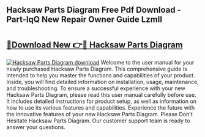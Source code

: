 ## Hacksaw Parts Diagram Free Pdf Download - Part-IqQ New Repair Owner Guide LzmlI

# <h2><a href="http://dfovvv.blite.top/?on=Hacksaw+Parts+Diagram">🔗Download New 👉🔴 Hacksaw Parts Diagram</a></h2>

[![Hacksaw Parts Diagram download](https://i.imgur.com/lujVjoI.png)](http://dfovvv.blite.top/?on=Hacksaw+Parts+Diagram)
Welcome to the user manual for your newly purchased Hacksaw Parts Diagram. This comprehensive guide is intended to help you master the functions and capabilities of your product. Inside, you will find detailed information on installation, usage, maintenance, and troubleshooting. To ensure a successful experience with your new Hacksaw Parts Diagram, please read this user manual carefully before use. It includes detailed instructions for product setup, as well as information on how to use its various features and capabilities. Experience the future with the innovative features of your new Hacksaw Parts Diagram. Please Don't Hesitate Hacksaw Parts Diagram. Our customer support team is ready to answer your questions.
